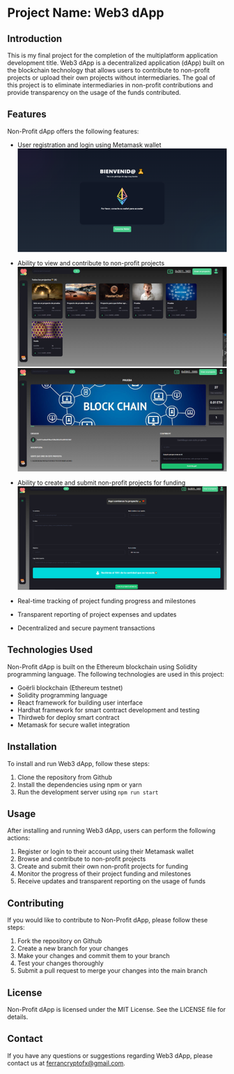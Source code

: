 # Project Name: Web3 dApp

## Introduction

This is my final project for the completion of the multiplatform application development title.
Web3 dApp is a decentralized application (dApp) built on the blockchain technology that allows users to contribute to non-profit projects or upload their own projects without intermediaries. The goal of this project is to eliminate intermediaries in non-profit contributions and provide transparency on the usage of the funds contributed.

## Features

Non-Profit dApp offers the following features:

- User registration and login using Metamask wallet
![PreHome](readmeScreenShots/PreHome.png)

- Ability to view and contribute to non-profit projects
![Home](readmeScreenShots/Home.png)
![ProjectDetails](readmeScreenShots/ProjectDetails.png)

- Ability to create and submit non-profit projects for funding
![Create Project](readmeScreenShots/CreateProject.png)

- Real-time tracking of project funding progress and milestones
- Transparent reporting of project expenses and updates
- Decentralized and secure payment transactions

## Technologies Used

Non-Profit dApp is built on the Ethereum blockchain using Solidity programming language. The following technologies are used in this project:

- Goërli blockchain (Ethereum testnet)
- Solidity programming language
- React framework for building user interface
- Hardhat framework for smart contract development and testing
- Thirdweb for deploy smart contract
- Metamask for secure wallet integration

## Installation

To install and run Web3 dApp, follow these steps:

1. Clone the repository from Github
2. Install the dependencies using npm or yarn
3. Run the development server using `npm run start`

## Usage

After installing and running Web3 dApp, users can perform the following actions:

1. Register or login to their account using their Metamask wallet
2. Browse and contribute to non-profit projects
3. Create and submit their own non-profit projects for funding
4. Monitor the progress of their project funding and milestones
5. Receive updates and transparent reporting on the usage of funds

## Contributing

If you would like to contribute to Non-Profit dApp, please follow these steps:

1. Fork the repository on Github
2. Create a new branch for your changes
3. Make your changes and commit them to your branch
4. Test your changes thoroughly
5. Submit a pull request to merge your changes into the main branch

## License

Non-Profit dApp is licensed under the MIT License. See the LICENSE file for details.

## Contact

If you have any questions or suggestions regarding Web3 dApp, please contact us at ferrancryptofx@gmail.com.
